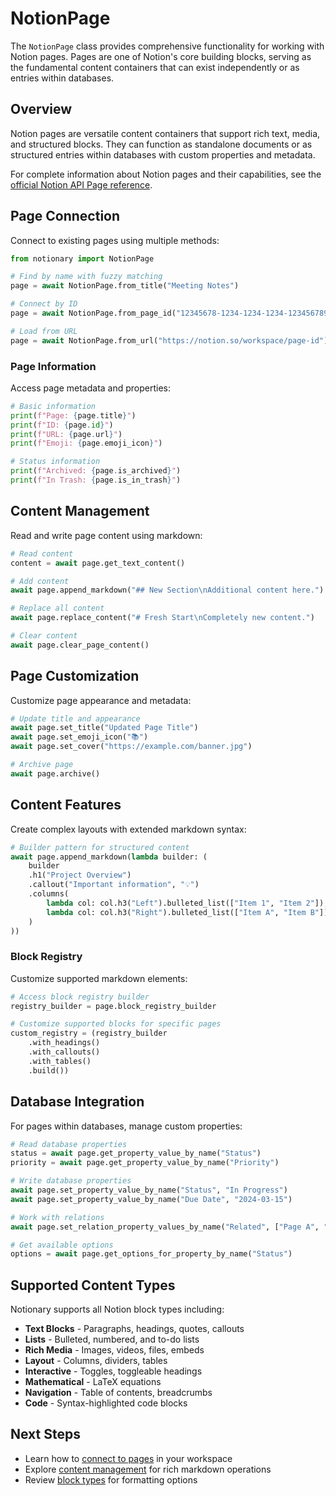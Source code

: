 # NotionPage

The `NotionPage` class provides comprehensive functionality for working with Notion pages. Pages are one of Notion's core building blocks, serving as the fundamental content containers that can exist independently or as entries within databases.

## Overview

Notion pages are versatile content containers that support rich text, media, and structured blocks. They can function as standalone documents or as structured entries within databases with custom properties and metadata.

For complete information about Notion pages and their capabilities, see the [official Notion API Page reference](https://developers.notion.com/reference/page).

## Page Connection

Connect to existing pages using multiple methods:

```python
from notionary import NotionPage

# Find by name with fuzzy matching
page = await NotionPage.from_title("Meeting Notes")

# Connect by ID
page = await NotionPage.from_page_id("12345678-1234-1234-1234-123456789012")

# Load from URL
page = await NotionPage.from_url("https://notion.so/workspace/page-id")
```

### Page Information

Access page metadata and properties:

```python
# Basic information
print(f"Page: {page.title}")
print(f"ID: {page.id}")
print(f"URL: {page.url}")
print(f"Emoji: {page.emoji_icon}")

# Status information
print(f"Archived: {page.is_archived}")
print(f"In Trash: {page.is_in_trash}")
```

## Content Management

Read and write page content using markdown:

```python
# Read content
content = await page.get_text_content()

# Add content
await page.append_markdown("## New Section\nAdditional content here.")

# Replace all content
await page.replace_content("# Fresh Start\nCompletely new content.")

# Clear content
await page.clear_page_content()
```

## Page Customization

Customize page appearance and metadata:

```python
# Update title and appearance
await page.set_title("Updated Page Title")
await page.set_emoji_icon("📚")
await page.set_cover("https://example.com/banner.jpg")

# Archive page
await page.archive()
```

## Content Features

Create complex layouts with extended markdown syntax:

```python
# Builder pattern for structured content
await page.append_markdown(lambda builder: (
    builder
    .h1("Project Overview")
    .callout("Important information", "💡")
    .columns(
        lambda col: col.h3("Left").bulleted_list(["Item 1", "Item 2"]),
        lambda col: col.h3("Right").bulleted_list(["Item A", "Item B"])
    )
))
```

### Block Registry

Customize supported markdown elements:

```python
# Access block registry builder
registry_builder = page.block_registry_builder

# Customize supported blocks for specific pages
custom_registry = (registry_builder
    .with_headings()
    .with_callouts()
    .with_tables()
    .build())
```

## Database Integration

For pages within databases, manage custom properties:

```python
# Read database properties
status = await page.get_property_value_by_name("Status")
priority = await page.get_property_value_by_name("Priority")

# Write database properties
await page.set_property_value_by_name("Status", "In Progress")
await page.set_property_value_by_name("Due Date", "2024-03-15")

# Work with relations
await page.set_relation_property_values_by_name("Related", ["Page A", "Page B"])

# Get available options
options = await page.get_options_for_property_by_name("Status")
```

## Supported Content Types

Notionary supports all Notion block types including:

- **Text Blocks** - Paragraphs, headings, quotes, callouts
- **Lists** - Bulleted, numbered, and to-do lists
- **Rich Media** - Images, videos, files, embeds
- **Layout** - Columns, dividers, tables
- **Interactive** - Toggles, toggleable headings
- **Mathematical** - LaTeX equations
- **Navigation** - Table of contents, breadcrumbs
- **Code** - Syntax-highlighted code blocks

## Next Steps

- Learn how to [connect to pages](connecting.md) in your workspace
- Explore [content management](content.md) for rich markdown operations
- Review [block types](../blocks/index.md) for formatting options

